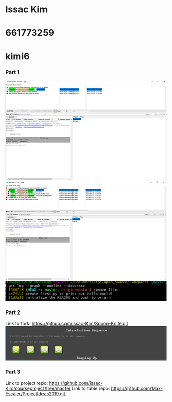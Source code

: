 # Issac Kim
# 661773259
# kimi6

### Part 1
![gitk](gitk.png)
![gitk all](gitkall.png)
![git log](gitlog.png)

### Part 2
Link to fork: https://github.com/Issac-Kim/Spoon-Knife.git
![git branching problems](gitbranching.png)

### Part 3
Link to project repo: https://github.com/Issac-Kim/courseproject/tree/master
Link to table repo: https://github.com/Max-Escaler/ProjectIdeas2019.git
